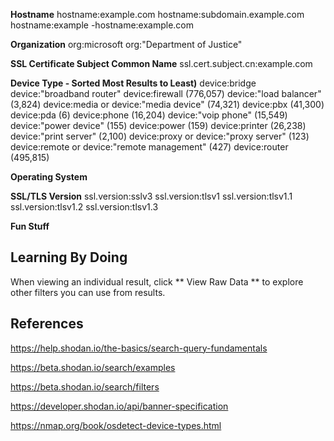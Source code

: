 **Hostname**
hostname:example.com
hostname:subdomain.example.com
hostname:example -hostname:example.com

**Organization**
org:microsoft
org:"Department of Justice"

**SSL Certificate Subject Common Name**
ssl.cert.subject.cn:example.com







**Device Type - Sorted Most Results to Least)**
device:bridge
device:"broadband router"
device:firewall (776,057)
device:"load balancer" (3,824)
device:media or device:"media device" (74,321)
device:pbx (41,300)
device:pda (6)
device:phone (16,204)
device:"voip phone" (15,549)
device:"power device" (155)
device:power (159)
device:printer (26,238)
device:"print server" (2,100)
device:proxy or device:"proxy server" (123)
device:remote or device:"remote management" (427)
device:router (495,815)



**Operating System**



**SSL/TLS Version**
ssl.version:sslv3
ssl.version:tlsv1
ssl.version:tlsv1.1
ssl.version:tlsv1.2
ssl.version:tlsv1.3




**Fun Stuff**







## Learning By Doing ##
When viewing an individual result, click ** View Raw Data ** to explore other filters you can use from results.

## References ##
https://help.shodan.io/the-basics/search-query-fundamentals

https://beta.shodan.io/search/examples

https://beta.shodan.io/search/filters

https://developer.shodan.io/api/banner-specification

https://nmap.org/book/osdetect-device-types.html
